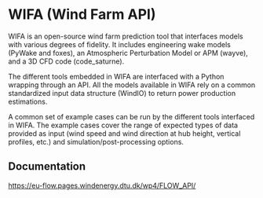 # WIFA (Wind Farm API)

WIFA is an open-source wind farm prediction tool that interfaces models with various degrees of fidelity. It includes engineering wake models (PyWake and foxes), an Atmospheric Perturbation Model or APM (wayve), and a 3D CFD code (code_saturne).

The different tools embedded in WIFA are interfaced with a Python wrapping through an API. All the models available in WIFA rely on a common standardized input data structure (WindIO) to return power production estimations.

A common set of example cases can be run by the different tools interfaced in WIFA. The example cases cover the range of expected types of data provided as input (wind speed and wind direction at hub height, vertical profiles, etc.) and simulation/post-processing options.

## Documentation

https://eu-flow.pages.windenergy.dtu.dk/wp4/FLOW_API/
